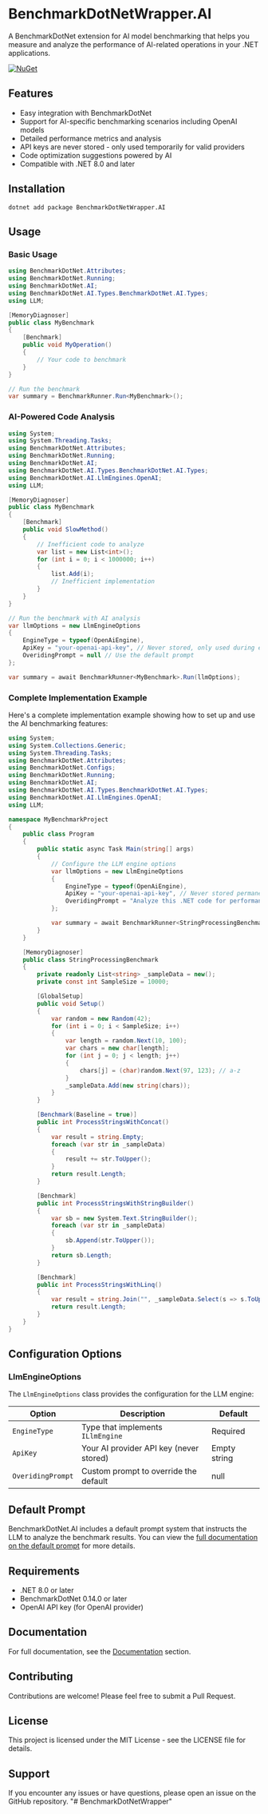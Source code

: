 # BenchmarkDotNetWrapper.AI

A BenchmarkDotNet extension for AI model benchmarking that helps you measure and analyze the performance of AI-related operations in your .NET applications.

[![NuGet](https://img.shields.io/nuget/v/BenchmarkDotNetWrapper.AI.svg)](https://www.nuget.org/packages/BenchmarkDotNetWrapper.AI)

## Features

- Easy integration with BenchmarkDotNet
- Support for AI-specific benchmarking scenarios including OpenAI models
- Detailed performance metrics and analysis
- API keys are never stored - only used temporarily for valid providers
- Code optimization suggestions powered by AI
- Compatible with .NET 8.0 and later

## Installation

```shell
dotnet add package BenchmarkDotNetWrapper.AI
```

## Usage

### Basic Usage

```csharp
using BenchmarkDotNet.Attributes;
using BenchmarkDotNet.Running;
using BenchmarkDotNet.AI;
using BenchmarkDotNet.AI.Types.BenchmarkDotNet.AI.Types;
using LLM;

[MemoryDiagnoser]
public class MyBenchmark
{
    [Benchmark]
    public void MyOperation()
    {
        // Your code to benchmark
    }
}

// Run the benchmark
var summary = BenchmarkRunner.Run<MyBenchmark>();
```

### AI-Powered Code Analysis

```csharp
using System;
using System.Threading.Tasks;
using BenchmarkDotNet.Attributes;
using BenchmarkDotNet.Running;
using BenchmarkDotNet.AI;
using BenchmarkDotNet.AI.Types.BenchmarkDotNet.AI.Types;
using BenchmarkDotNet.AI.LlmEngines.OpenAI;
using LLM;

[MemoryDiagnoser]
public class MyBenchmark
{
    [Benchmark]
    public void SlowMethod()
    {
        // Inefficient code to analyze
        var list = new List<int>();
        for (int i = 0; i < 1000000; i++)
        {
            list.Add(i);
            // Inefficient implementation
        }
    }
}

// Run the benchmark with AI analysis
var llmOptions = new LlmEngineOptions
{
    EngineType = typeof(OpenAiEngine),
    ApiKey = "your-openai-api-key", // Never stored, only used during execution
    OveridingPrompt = null // Use the default prompt
};

var summary = await BenchmarkRunner<MyBenchmark>.Run(llmOptions);
```

### Complete Implementation Example

Here's a complete implementation example showing how to set up and use the AI benchmarking features:

```csharp
using System;
using System.Collections.Generic;
using System.Threading.Tasks;
using BenchmarkDotNet.Attributes;
using BenchmarkDotNet.Configs;
using BenchmarkDotNet.Running;
using BenchmarkDotNet.AI;
using BenchmarkDotNet.AI.Types.BenchmarkDotNet.AI.Types;
using BenchmarkDotNet.AI.LlmEngines.OpenAI;
using LLM;

namespace MyBenchmarkProject
{
    public class Program
    {
        public static async Task Main(string[] args)
        {
            // Configure the LLM engine options
            var llmOptions = new LlmEngineOptions
            {
                EngineType = typeof(OpenAiEngine),
                ApiKey = "your-openai-api-key", // Never stored permanently
                OveridingPrompt = "Analyze this .NET code for performance issues and suggest specific optimizations"
            };

            var summary = await BenchmarkRunner<StringProcessingBenchmark>.Run(llmOptions);
        }
    }

    [MemoryDiagnoser]
    public class StringProcessingBenchmark
    {
        private readonly List<string> _sampleData = new();
        private const int SampleSize = 10000;

        [GlobalSetup]
        public void Setup()
        {
            var random = new Random(42);
            for (int i = 0; i < SampleSize; i++)
            {
                var length = random.Next(10, 100);
                var chars = new char[length];
                for (int j = 0; j < length; j++)
                {
                    chars[j] = (char)random.Next(97, 123); // a-z
                }
                _sampleData.Add(new string(chars));
            }
        }

        [Benchmark(Baseline = true)]
        public int ProcessStringsWithConcat()
        {
            var result = string.Empty;
            foreach (var str in _sampleData)
            {
                result += str.ToUpper();
            }
            return result.Length;
        }

        [Benchmark]
        public int ProcessStringsWithStringBuilder()
        {
            var sb = new System.Text.StringBuilder();
            foreach (var str in _sampleData)
            {
                sb.Append(str.ToUpper());
            }
            return sb.Length;
        }

        [Benchmark]
        public int ProcessStringsWithLinq()
        {
            var result = string.Join("", _sampleData.Select(s => s.ToUpper()));
            return result.Length;
        }
    }
}
```

## Configuration Options

### LlmEngineOptions

The `LlmEngineOptions` class provides the configuration for the LLM engine:

| Option | Description | Default |
|--------|-------------|---------|
| `EngineType` | Type that implements `ILlmEngine` | Required |
| `ApiKey` | Your AI provider API key (never stored) | Empty string |
| `OveridingPrompt` | Custom prompt to override the default | null |

## Default Prompt

BenchmarkDotNet.AI includes a default prompt system that instructs the LLM to analyze the benchmark results. You can view the [full documentation on the default prompt](Docs/api/default-prompt.md) for more details.

## Requirements

- .NET 8.0 or later
- BenchmarkDotNet 0.14.0 or later
- OpenAI API key (for OpenAI provider)

## Documentation

For full documentation, see the [Documentation](Docs/README.md) section.

## Contributing

Contributions are welcome! Please feel free to submit a Pull Request.

## License

This project is licensed under the MIT License - see the LICENSE file for details.

## Support

If you encounter any issues or have questions, please open an issue on the GitHub repository. "# BenchmarkDotNetWrapper" 

